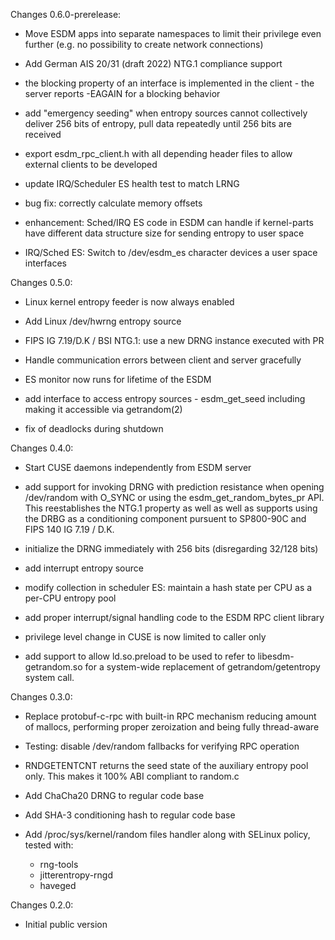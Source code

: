 Changes 0.6.0-prerelease:
* Move ESDM apps into separate namespaces to limit their privilege even further (e.g. no possibility to create network connections)

* Add German AIS 20/31 (draft 2022) NTG.1 compliance support

* the blocking property of an interface is implemented in the client - the
  server reports -EAGAIN for a blocking behavior

* add "emergency seeding" when entropy sources cannot collectively deliver
  256 bits of entropy, pull data repeatedly until 256 bits are received

* export esdm_rpc_client.h with all depending header files to allow external
  clients to be developed

* update IRQ/Scheduler ES health test to match LRNG

* bug fix: correctly calculate memory offsets

* enhancement: Sched/IRQ ES code in ESDM can handle if kernel-parts have
  different data structure size for sending entropy to user space

* IRQ/Sched ES: Switch to /dev/esdm_es character devices a user space interfaces

Changes 0.5.0:
* Linux kernel entropy feeder is now always enabled

* Add Linux /dev/hwrng entropy source

* FIPS IG 7.19/D.K / BSI NTG.1: use a new DRNG instance executed with PR

* Handle communication errors between client and server gracefully

* ES monitor now runs for lifetime of the ESDM

* add interface to access entropy sources - esdm_get_seed including making it accessible via getrandom(2)

* fix of deadlocks during shutdown

Changes 0.4.0:
* Start CUSE daemons independently from ESDM server

* add support for invoking DRNG with prediction resistance when opening
  /dev/random with O_SYNC or using the esdm_get_random_bytes_pr API.
  This reestablishes the NTG.1 property as well as well as supports
  using the DRBG as a conditioning component pursuent to SP800-90C and
  FIPS 140 IG 7.19 / D.K.

* initialize the DRNG immediately with 256 bits (disregarding 32/128 bits)

* add interrupt entropy source

* modify collection in scheduler ES: maintain a hash state per CPU as a per-CPU entropy pool

* add proper interrupt/signal handling code to the ESDM RPC client library

* privilege level change in CUSE is now limited to caller only

* add support to allow ld.so.preload to be used to refer to libesdm-getrandom.so for a system-wide replacement of getrandom/getentropy system call.

Changes 0.3.0:
* Replace protobuf-c-rpc with built-in RPC mechanism reducing amount of mallocs,
  performing proper zeroization and being fully thread-aware

* Testing: disable /dev/random fallbacks for verifying RPC operation

* RNDGETENTCNT returns the seed state of the auxiliary entropy pool only. This
  makes it 100% ABI compliant to random.c

* Add ChaCha20 DRNG to regular code base

* Add SHA-3 conditioning hash to regular code base

* Add /proc/sys/kernel/random files handler along with SELinux policy, tested
  with:
	- rng-tools
	- jitterentropy-rngd
	- haveged

Changes 0.2.0:
* Initial public version
